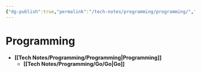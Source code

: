```yaml
---
{"dg-publish":true,"permalink":"/tech-notes/programming/programming/","dgHomeLink":true,"dgPassFrontmatter":false}
---
```


# Programming

- **[[Tech Notes/Programming/Programming|Programming]]**
	- **[[Tech Notes/Programming/Go/Go|Go]]**


